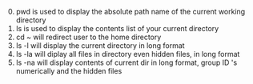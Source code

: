 0. pwd is used to display the absolute path name of the current working directory
1. ls is used to display the contents list of your current directory
2. cd ~ will redirect user to the home directory
3. ls -l will display the current directory in long format
4. ls -la  will diplay all files in directory even hidden files, in long format
5. ls -na will display contents of current dir in long format, group ID 's numerically and the hidden files
